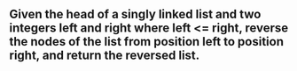 ## Given the head of a singly linked list and two integers left and right where left <= right, reverse the nodes of the list from position left to position right, and return the reversed list. <br> 
